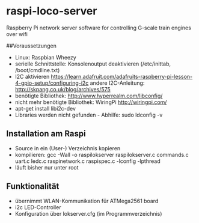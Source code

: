 # raspi-loco-server
Raspberry Pi network server software for controlling G-scale train engines over wifi

##Voraussetzungen
* Linux: Raspbian Wheezy
* serielle Schnittstelle: Konsolenoutput deaktivieren (/etc/inittab, /boot/cmdline.txt)
* I2C aktivieren https://learn.adafruit.com/adafruits-raspberry-pi-lesson-4-gpio-setup/configuring-i2c
    andere I2C-Anleitung: http://skpang.co.uk/blog/archives/575
* benötigte Bibliothek: http://www.hyperrealm.com/libconfig/
* nicht mehr benötigte Bibliothek: WiringPi http://wiringpi.com/
* apt-get install libi2c-dev
* Libraries werden nicht gefunden - Abhilfe: sudo ldconfig -v

## Installation am Raspi
* Source in ein (User-) Verzeichnis kopieren
* kompilieren: gcc -Wall -o raspilokserver raspilokserver.c commands.c uart.c ledc.c raspinetwork.c raspispec.c -lconfig -lpthread
* läuft bisher nur unter root

## Funktionalität
* übernimmt WLAN-Kommunikation für ATMega2561 board
* i2c LED-Controller
* Konfiguration über lokserver.cfg (im Programmverzeichnis)
